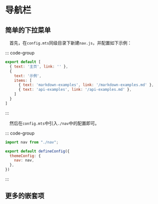 # 导航栏

## 简单的下拉菜单

​	　首先，在`config.mts`同级目录下新建`nav.js`，并配置如下示例：

::: code-group

```js [.vitepress/nav.js]
export default [
  { text: '主页', link: '' },
  {
    text: '示例',
    items: [
      { text: 'markdown-examples', link: '/markdown-examples.md' },
      { text: 'api-examples', link: '/api-examples.md' },
    ]
  }
]
```

:::



​	　然后在`config.mts`中引入`./nav`中的配置即可。

::: code-group

```js [.vitepress/config.mts] {1,5}
import nav from "./nav";

export default defineConfig({
  themeConfig: {
    nav: nav,
  },
})
```

:::

## 更多的嵌套项


